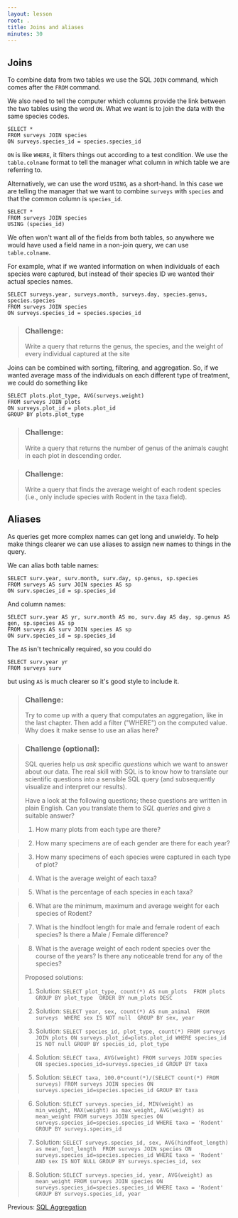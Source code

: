 ```yaml
---
layout: lesson
root: .
title: Joins and aliases
minutes: 30
---
```



Joins
-----

To combine data from two tables we use the SQL `JOIN` command, which comes after
the `FROM` command.

We also need to tell the computer which columns provide the link between the two
tables using the word `ON`.  What we want is to join the data with the same
species codes.

    SELECT *
    FROM surveys JOIN species
    ON surveys.species_id = species.species_id

`ON` is like `WHERE`, it filters things out according to a test condition.  We use
the `table.colname` format to tell the manager what column in which table we are
referring to.

Alternatively, we can use the word `USING`, as a short-hand.  In this case we are 
telling the manager that we want to combine `surveys` with `species` and that 
the common column is `species_id`.

    SELECT *
    FROM surveys JOIN species
    USING (species_id)


We often won't want all of the fields from both tables, so anywhere we would
have used a field name in a non-join query, we can use `table.colname`.

For example, what if we wanted information on when individuals of each
species were captured, but instead of their species ID we wanted their
actual species names.

    SELECT surveys.year, surveys.month, surveys.day, species.genus, species.species
    FROM surveys JOIN species
    ON surveys.species_id = species.species_id

> ### Challenge:
>
> Write a query that returns the genus, the species, and the weight
> of every individual captured at the site

Joins can be combined with sorting, filtering, and aggregation.  So, if we
wanted average mass of the individuals on each different type of treatment, we
could do something like

    SELECT plots.plot_type, AVG(surveys.weight)
    FROM surveys JOIN plots
    ON surveys.plot_id = plots.plot_id
    GROUP BY plots.plot_type

> ### Challenge:
>
> Write a query that returns the number of genus of the animals caught in each plot in descending order.

> ### Challenge:
>
> Write a query that finds the average weight of each rodent species (i.e., only include species with Rodent in the taxa field).


Aliases
-------

As queries get more complex names can get long and unwieldy. To help make things
clearer we can use aliases to assign new names to things in the query.

We can alias both table names:

    SELECT surv.year, surv.month, surv.day, sp.genus, sp.species
    FROM surveys AS surv JOIN species AS sp
    ON surv.species_id = sp.species_id

And column names:

    SELECT surv.year AS yr, surv.month AS mo, surv.day AS day, sp.genus AS gen, sp.species AS sp
    FROM surveys AS surv JOIN species AS sp
    ON surv.species_id = sp.species_id

The `AS` isn't technically required, so you could do

    SELECT surv.year yr
    FROM surveys surv

but using `AS` is much clearer so it's good style to include it.

> ### Challenge:
> Try to come up with a query that computates an aggregation,
> like in the last chapter. Then add a filter ("WHERE") on the computed value.
> Why does it make sense to use an alias here?

> ### Challenge (optional):
>
> SQL queries help us *ask* specific *questions* which we want to answer about our data. The real skill with SQL is to know how to translate our scientific questions into a sensible SQL query (and subsequently visualize and interpret our results).
>
> Have a look at the following questions; these questions are written in plain English. Can you translate them to *SQL queries* and give a suitable answer?  
> 1. How many plots from each type are there?  

> 2. How many specimens are of each gender are there for each year?  

> 3. How many specimens of each species were captured in each type of plot?  

> 4. What is the average weight of each taxa?  

> 5. What is the percentage of each species in each taxa?  

> 6. What are the minimum, maximum and average weight for each species of Rodent?  

> 7. What is the hindfoot length for male and female rodent of each species? Is there a Male / Female difference?  

> 8. What is the average weight of each rodent species over the course of the years? Is there any noticeable trend for any of the species?  
>
> Proposed solutions:
>
> 1. Solution: ```SELECT plot_type, count(*) AS num_plots  FROM plots  GROUP BY plot_type  ORDER BY num_plots DESC```  

> 2. Solution: ```SELECT year, sex, count(*) AS num_animal  FROM surveys  WHERE sex IS NOT null  GROUP BY sex, year```

> 3. Solution: ```SELECT species_id, plot_type, count(*) FROM surveys JOIN plots ON surveys.plot_id=plots.plot_id WHERE species_id IS NOT null GROUP BY species_id, plot_type```

> 4. Solution: ```SELECT taxa, AVG(weight) FROM surveys JOIN species ON species.species_id=surveys.species_id GROUP BY taxa```

> 5. Solution: ```SELECT taxa, 100.0*count(*)/(SELECT count(*) FROM surveys) FROM surveys JOIN species ON surveys.species_id=species.species_id GROUP BY taxa```

> 6. Solution: ```SELECT surveys.species_id, MIN(weight) as min_weight, MAX(weight) as max_weight, AVG(weight) as mean_weight FROM surveys JOIN species ON surveys.species_id=species.species_id WHERE taxa = 'Rodent' GROUP BY surveys.species_id```

> 7. Solution: ```SELECT surveys.species_id, sex, AVG(hindfoot_length) as mean_foot_length  FROM surveys JOIN species ON surveys.species_id=species.species_id WHERE taxa = 'Rodent' AND sex IS NOT NULL GROUP BY surveys.species_id, sex```

> 8. Solution: ```SELECT surveys.species_id, year, AVG(weight) as mean_weight FROM surveys JOIN species ON surveys.species_id=species.species_id WHERE taxa = 'Rodent' GROUP BY surveys.species_id, year```


Previous: [SQL Aggregation](02-sql-aggregation.html)
